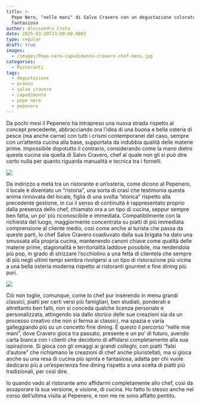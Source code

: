 ```yaml
---
title: >-
  Pepe Nero, "nelle mani" di Salvo Cravero con un degustazione colorato e
  fantasioso
author: Alessandro Creta
date: 2025-03-20T23:00:00.000Z
type: regular
draft: true
images:
  - /images/Pepe-nero-capodimonte-cravero-chef-menu.jpg
categories:
  - Ristoranti
tags:
  - degustazione
  - pranzo
  - salvo cravero
  - capodimonte
  - pepe nero
  - pepenero
---
```


Da pochi mesi il Pepenero ha intrapreso una nuova strada rispetto al concept precedente, abbracciando ora l'idea di una buona e bella osteria di pesce (ma anche carne) con tutti i crismi contemporanei del caso, sempre con un’attenta cucina alla base, supportata da indubbia qualità delle materie prime. Impossibile dopotutto il contrario, considerando come la mano dietro questa cucina sia quella di Salvo Cravero, chef al quale non gli si può dire certo nulla per quanto riguarda manualità e tecnica tra i fornelli.

![](/images/pepe-nero-sala-bolsena-capodimonte.jpg)

Da indirizzo a metà tra un ristorante e un’osteria, come dicono al Pepenero, il locale è diventato un “ristoria”, una sorta di crasi che testimonia questa anima rinnovata del locale, figlia di una svolta “storica” rispetto alla precedente gestione, in cui il senso di continuità è rappresentato proprio dalla presenza dello chef, chiamato ora a un tipo di cucina, seppur sempre ben fatta, un po’ più riconoscibile e immediata.  Compatibilmente con la richiesta del luogo, maggiormente concentrata su piatti di più immediata comprensione al cliente medio, così come anche al turista che passa da queste parti, lo chef Salvo Cravero coadiuvato dalla sua brigata ha dato una smussata alla propria cucina, mantenendo canoni chiave come qualità delle materie prime, stagionalità e territorialità laddove possibile, ma rendendola più pop, in grado di strizzare l’occhiolino a una fetta di clientela che sempre di più negli ultimi tempi sembra rivolgersi a un tipo di ristorazione più vicina a una bella osteria moderna rispetto ai ristoranti gourmet e fine dining più puri. 

![](/images/pepe-nero-capodimonte-capesante-cravero-menu.jpg)

Ciò non toglie, comunque, come lo chef pur inserendo in menu grandi classici, piatti per certi versi più famigliari, ben studiati, ponderati e altrettanto ben fatti, non si conceda qualche licenza personale e personalizzata, attingendo sia dallo storico delle sue creazioni sia da un processo creativo che non si ferma ai classici, ma spazia e varia galleggiando più su un concetto fine dining. È questo il percorso “nelle mie mani”, dove Cravero gioca tra passato, presente e un po’ di futuro, avendo carta bianca con i clienti che decidono di affidarsi completamente alla sua ispirazione. Si gioca con gli omaggi ai grandi colleghi, con piatti “falsi d’autore” che richiamano le creazioni di chef anche pluristellati, ma si gioca anche su una resa di cucina più spinta e fantasiosa, adatta per chi vuole dedicarsi più a un’esperienza fine dining rispetto a una scelta di piatti più tradizionali, per così dire. 

Io quando vado al ristorante amo affidarmi completamente allo chef, così da assaporare la sua versione, e visione, di cucina. Ho fatto lo stesso anche nel corso dell’ultima visita al Pepenero, e non me ne sono affatto pentito.


